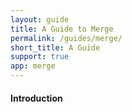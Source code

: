 ```yaml
---
layout: guide
title: A Guide to Merge
permalink: /guides/merge/
short_title: A Guide
support: true
app: merge
---
```


#### Introduction